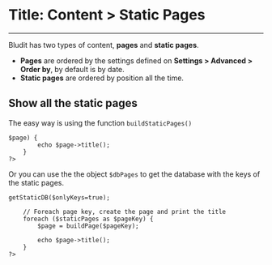# Title: Content > Static Pages
<!-- Position: 3 -->
---
Bludit has two types of content, **pages** and **static pages**.

- **Pages** are ordered by the settings defined on **Settings > Advanced > Order by**, by default is by date.
- **Static pages** are ordered by position all the time.

## Show all the static pages
The easy way is using the function `buildStaticPages()`
<pre><code data-language="php"><?php
	$staticPages = buildStaticPages();
	
	foreach ($staticPages as $index=>$page) {
		echo $page->title();
	}
?></code></pre>

Or you can use the the object `$dbPages` to get the database with the keys of the static pages.
<pre><code data-language="php"><?php
	// Get the keys of the static pages
	$staticPages = $dbPages->getStaticDB($onlyKeys=true);
	
	// Foreach page key, create the page and print the title
	foreach ($staticPages as $pageKey) {
		$page = buildPage($pageKey);
		
		echo $page->title();
	}
?></code></pre>

